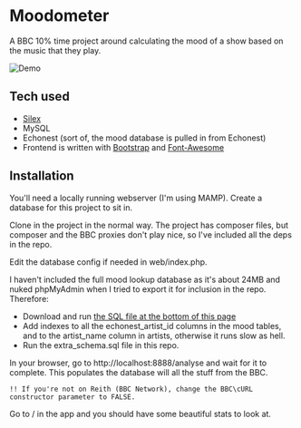 # Moodometer

A BBC 10% time project around calculating the mood of a show based on the music that they play.

![Demo](http://www.solution10.com/alex/moodometer.png)

## Tech used

* [Silex](http://silex.sensiolabs.org)
* MySQL
* Echonest (sort of, the mood database is pulled in from Echonest)
* Frontend is written with [Bootstrap](http://getbootstrap.com) and [Font-Awesome](http://fortawesome.github.com/Font-Awesome/)

## Installation

You'll need a locally running webserver (I'm using MAMP). Create a database for this project to sit in.

Clone in the project in the normal way. The project has composer files, but composer and the BBC proxies don't
play nice, so I've included all the deps in the repo.

Edit the database config if needed in web/index.php.

I haven't included the full mood lookup database as it's about 24MB and nuked phpMyAdmin when I tried to export
it for inclusion in the repo. Therefore:

* Download and run [the SQL file at the bottom of this page](http://blog.portwd.com/music-research/calculating-artists-moods-using-echonest-api/)
* Add indexes to all the echonest_artist_id columns in the mood tables, and to the artist_name column in artists, otherwise it runs slow as hell.
* Run the extra_schema.sql file in this repo.

In your browser, go to http://localhost:8888/analyse and wait for it to complete. This populates the database
will all the stuff from the BBC.

    !! If you're not on Reith (BBC Network), change the BBC\cURL constructor parameter to FALSE.

Go to / in the app and you should have some beautiful stats to look at.
